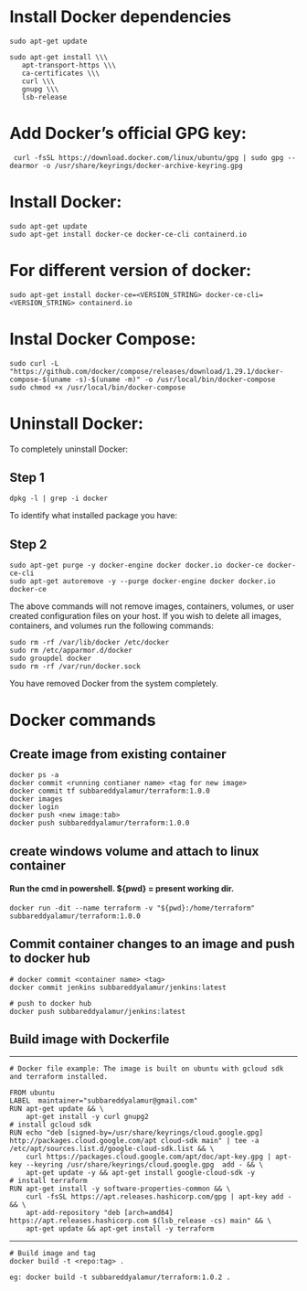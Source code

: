 # Install Docker dependencies

    sudo apt-get update

    sudo apt-get install \\\
       apt-transport-https \\\
       ca-certificates \\\
       curl \\\
       gnupg \\\
       lsb-release

# Add Docker’s official GPG key:

     curl -fsSL https://download.docker.com/linux/ubuntu/gpg | sudo gpg --dearmor -o /usr/share/keyrings/docker-archive-keyring.gpg
     
# Install Docker:

    sudo apt-get update
    sudo apt-get install docker-ce docker-ce-cli containerd.io
    
# For different version of docker:

    sudo apt-get install docker-ce=<VERSION_STRING> docker-ce-cli=<VERSION_STRING> containerd.io
    
# Instal Docker Compose:

    sudo curl -L "https://github.com/docker/compose/releases/download/1.29.1/docker-compose-$(uname -s)-$(uname -m)" -o /usr/local/bin/docker-compose
    sudo chmod +x /usr/local/bin/docker-compose
    
# Uninstall Docker:
To completely uninstall Docker:

## Step 1

    dpkg -l | grep -i docker
    
To identify what installed package you have:
## Step 2

    sudo apt-get purge -y docker-engine docker docker.io docker-ce docker-ce-cli
    sudo apt-get autoremove -y --purge docker-engine docker docker.io docker-ce
    
The above commands will not remove images, containers, volumes, or user created configuration files on your host. If you wish to delete all images, containers, and volumes run the following commands:

    sudo rm -rf /var/lib/docker /etc/docker
    sudo rm /etc/apparmor.d/docker
    sudo groupdel docker
    sudo rm -rf /var/run/docker.sock
    
You have removed Docker from the system completely.


# Docker commands

## Create image from existing container

    docker ps -a
    docker commit <running contianer name> <tag for new image>
    docker commit tf subbareddyalamur/terraform:1.0.0
    docker images
    docker login
    docker push <new image:tab>
    docker push subbareddyalamur/terraform:1.0.0
    
## create windows volume and attach to linux container
#### Run the cmd in powershell. ${pwd} = present working dir.

    docker run -dit --name terraform -v "${pwd}:/home/terraform" subbareddyalamur/terraform:1.0.0
    
## Commit container changes to an image and push to docker hub

    # docker commit <container name> <tag>
    docker commit jenkins subbareddyalamur/jenkins:latest
    
    # push to docker hub
    docker push subbareddyalamur/jenkins:latest
    
## Build image with Dockerfile

*************************************************

    # Docker file example: The image is built on ubuntu with gcloud sdk and terraform installed.
    
    FROM ubuntu
    LABEL  maintainer="subbareddyalamur@gmail.com"
    RUN apt-get update && \
        apt-get install -y curl gnupg2
    # install gcloud sdk
    RUN echo "deb [signed-by=/usr/share/keyrings/cloud.google.gpg] http://packages.cloud.google.com/apt cloud-sdk main" | tee -a /etc/apt/sources.list.d/google-cloud-sdk.list && \
        curl https://packages.cloud.google.com/apt/doc/apt-key.gpg | apt-key --keyring /usr/share/keyrings/cloud.google.gpg  add - && \
        apt-get update -y && apt-get install google-cloud-sdk -y
    # install terraform
    RUN apt-get install -y software-properties-common && \
        curl -fsSL https://apt.releases.hashicorp.com/gpg | apt-key add - && \
        apt-add-repository "deb [arch=amd64] https://apt.releases.hashicorp.com $(lsb_release -cs) main" && \
        apt-get update && apt-get install -y terraform

**************************************************

    # Build image and tag
    docker build -t <repo:tag> .
    
    eg: docker build -t subbareddyalamur/terraform:1.0.2 .
